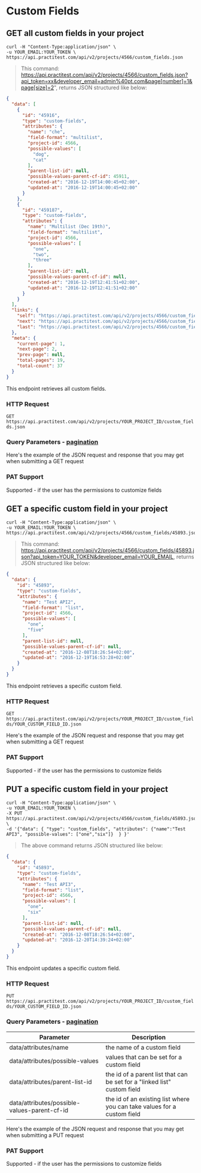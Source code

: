 # Custom Fields

## GET all custom fields in your project

```shell
curl -H "Content-Type:application/json" \
-u YOUR_EMAIL:YOUR_TOKEN \
https://api.practitest.com/api/v2/projects/4566/custom_fields.json
```

> This command: https://api.practitest.com/api/v2/projects/4566/custom_fields.json?api_token=xx&developer_email=admin%40pt.com&page[number]=1&page[size]=2", returns JSON structured like below:

```json
{
  "data": [
    {
      "id": "45916",
      "type": "custom-fields",
      "attributes": {
        "name": "che",
        "field-format": "multilist",
        "project-id": 4566,
        "possible-values": [
          "dog",
          "cat"
        ],
        "parent-list-id": null,
        "possible-values-parent-cf-id": 45911,
        "created-at": "2016-12-19T14:00:45+02:00",
        "updated-at": "2016-12-19T14:00:45+02:00"
      }
    },
    {
      "id": "459187",
      "type": "custom-fields",
      "attributes": {
        "name": "Multilist (Dec 19th)",
        "field-format": "multilist",
        "project-id": 4566,
        "possible-values": [
          "one",
          "two",
          "three"
        ],
        "parent-list-id": null,
        "possible-values-parent-cf-id": null,
        "created-at": "2016-12-19T12:41:51+02:00",
        "updated-at": "2016-12-19T12:41:51+02:00"
      }
    }
  ],
  "links": {
    "self": "https://api.practitest.com/api/v2/projects/4566/custom_fields.json?api_token=a519a5d2ea4fad48e24ae929b03c753c68fb799c&developer_email=christine%40pt.com&page%5Bnumber%5D=1&page%5Bsize%5D=2",
    "next": "https://api.practitest.com/api/v2/projects/4566/custom_fields.json?api_token=a519a5d2ea4fad48e24ae929b03c753c68fb799c&developer_email=christine%40pt.com&page%5Bnumber%5D=2&page%5Bsize%5D=2",
    "last": "https://api.practitest.com/api/v2/projects/4566/custom_fields.json?api_token=a519a5d2ea4fad48e24ae929b03c753c68fb799c&developer_email=christine%40pt.com&page%5Bnumber%5D=19&page%5Bsize%5D=2"
  },
  "meta": {
    "current-page": 1,
    "next-page": 2,
    "prev-page": null,
    "total-pages": 19,
    "total-count": 37
  }
}
```

This endpoint retrieves all custom fields.

### HTTP Request

`GET https://api.practitest.com/api/v2/projects/YOUR_PROJECT_ID/custom_fields.json`

### Query Parameters - [pagination](#pagination)

Here's the example of the JSON request and response that you may get when submitting a GET request


### PAT Support
Supported - if the user has the permissions to customize fields


## GET a specific custom field in your project

```shell
curl -H "Content-Type:application/json" \
-u YOUR_EMAIL:YOUR_TOKEN \
https://api.practitest.com/api/v2/projects/4566/custom_fields/45893.json
```

> This command: https://api.practitest.com/api/v2/projects/4566/custom_fields/45893.json?api_token=YOUR_TOKEN&developer_email=YOUR_EMAIL, returns JSON structured like below:

```json
{
  "data": {
    "id": "45893",
    "type": "custom-fields",
    "attributes": {
      "name": "Test API2",
      "field-format": "list",
      "project-id": 4566,
      "possible-values": [
        "one",
        "five"
      ],
      "parent-list-id": null,
      "possible-values-parent-cf-id": null,
      "created-at": "2016-12-08T18:26:54+02:00",
      "updated-at": "2016-12-19T16:53:28+02:00"
    }
  }
}
```
This endpoint retrieves a specific custom field.

### HTTP Request

`GET https://api.practitest.com/api/v2/projects/YOUR_PROJECT_ID/custom_fields/YOUR_CUSTOM_FIELD_ID.json`

Here's the example of the JSON request and response that you may get when submitting a GET request

### PAT Support
Supported - if the user has the permissions to customize fields

## PUT a specific custom field in your project

```shell
curl -H "Content-Type:application/json" \
-u YOUR_EMAIL:YOUR_TOKEN \
-X PUT https://api.practitest.com/api/v2/projects/4566/custom_fields/45893.json \
-d '{"data": { "type": "custom_fields", "attributes": {"name":"Test API3", "possible-values": ["one","six"]}  } }'
```
> The above command returns JSON structured like below:

```json
{
  "data": {
    "id": "45893",
    "type": "custom-fields",
    "attributes": {
      "name": "Test API3",
      "field-format": "list",
      "project-id": 4566,
      "possible-values": [
        "one",
        "six"
      ],
      "parent-list-id": null,
      "possible-values-parent-cf-id": null,
      "created-at": "2016-12-08T18:26:54+02:00",
      "updated-at": "2016-12-20T14:39:24+02:00"
    }
  }
}
```

This endpoint updates a specific custom field.

### HTTP Request

`PUT https://api.practitest.com/api/v2/projects/YOUR_PROJECT_ID/custom_fields/YOUR_CUSTOM_FIELD_ID.json`

### Query Parameters - [pagination](#pagination)

Parameter | Description |
--------- | ------- |
data/attributes/name | the name of a custom field |
data/attributes/possible-values | values that can be set for a custom field |
data/attributes/parent-list-id | the id of a parent list that can be set for a "linked list" custom field
data/attributes/possible-values-parent-cf-id | the id of an existing list where you can take values for a custom field

Here's the example of the JSON request and response that you may get when submitting a PUT request

### PAT Support
Supported - if the user has the permissions to customize fields
